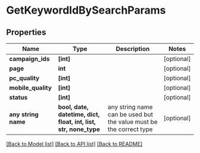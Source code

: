 # GetKeywordIdBySearchParams


## Properties
Name | Type | Description | Notes
------------ | ------------- | ------------- | -------------
**campaign_ids** | **[int]** |  | [optional] 
**page** | **int** |  | [optional] 
**pc_quality** | **[int]** |  | [optional] 
**mobile_quality** | **[int]** |  | [optional] 
**status** | **[int]** |  | [optional] 
**any string name** | **bool, date, datetime, dict, float, int, list, str, none_type** | any string name can be used but the value must be the correct type | [optional]

[[Back to Model list]](../README.md#documentation-for-models) [[Back to API list]](../README.md#documentation-for-api-endpoints) [[Back to README]](../README.md)


